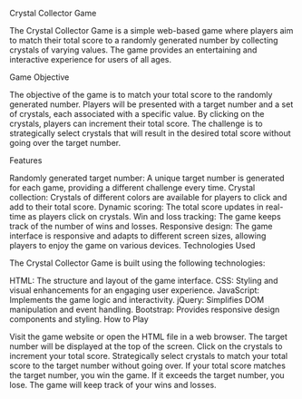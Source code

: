 Crystal Collector Game 

The Crystal Collector Game is a simple web-based game where players aim to match their total score to a randomly generated number by collecting crystals of varying values. The game provides an entertaining and interactive experience for users of all ages.

Game Objective

The objective of the game is to match your total score to the randomly generated number. Players will be presented with a target number and a set of crystals, each associated with a specific value. By clicking on the crystals, players can increment their total score. The challenge is to strategically select crystals that will result in the desired total score without going over the target number.

Features

Randomly generated target number: A unique target number is generated for each game, providing a different challenge every time.
Crystal collection: Crystals of different colors are available for players to click and add to their total score.
Dynamic scoring: The total score updates in real-time as players click on crystals.
Win and loss tracking: The game keeps track of the number of wins and losses.
Responsive design: The game interface is responsive and adapts to different screen sizes, allowing players to enjoy the game on various devices.
Technologies Used

The Crystal Collector Game is built using the following technologies:

HTML: The structure and layout of the game interface.
CSS: Styling and visual enhancements for an engaging user experience.
JavaScript: Implements the game logic and interactivity.
jQuery: Simplifies DOM manipulation and event handling.
Bootstrap: Provides responsive design components and styling.
How to Play

Visit the game website or open the HTML file in a web browser.
The target number will be displayed at the top of the screen.
Click on the crystals to increment your total score.
Strategically select crystals to match your total score to the target number without going over.
If your total score matches the target number, you win the game. If it exceeds the target number, you lose.
The game will keep track of your wins and losses.
